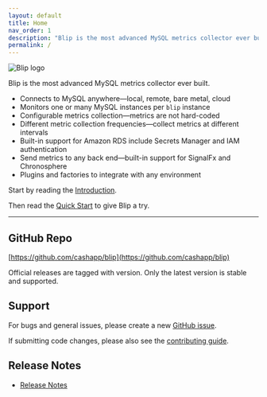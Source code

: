 ```yaml
---
layout: default
title: Home
nav_order: 1
description: "Blip is the most advanced MySQL metrics collector ever built."
permalink: /
---
```

<img src="/assets/img/blip-logo.png" alt="Blip logo" />

Blip is the most advanced MySQL metrics collector ever built.

* Connects to MySQL anywhere&mdash;local, remote, bare metal, cloud
* Monitors one or many MySQL instances per `blip` instance
* Configurable metrics collection&mdash;metrics are not hard-coded
* Different metric collection frequencies&mdash;collect metrics at different intervals
* Built-in support for Amazon RDS include Secrets Manager and IAM authentication
* Send metrics to any back end&mdash;built-in support for SignalFx and Chronosphere
* Plugins and factories to integrate with any environment

Start by reading the [Introduction](v1.0/intro/concepts.html).

Then read the [Quick Start](v1.0/quick-start/) to give Blip a try.

---

## GitHub Repo

[https://github.com/cashapp/blip](https://github.com/cashapp/blip)

Official releases are tagged with version.
Only the latest version is stable and supported.

## Support

For bugs and general issues, please create a new [GitHub issue](https://github.com/cashapp/blip/issues).

If submitting code changes, please also see the [contributing guide](https://github.com/cashapp/blip/blob/main/CONTRIBUTING.md).

## Release Notes

* [Release Notes](release-notes)
